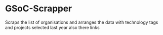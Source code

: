 # GSoC-Scrapper
Scraps the list of organisations and arranges the data with technology tags and projects selected last year
also there links
